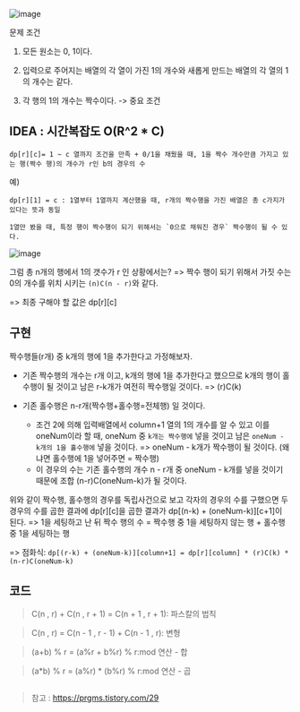 ![image](https://user-images.githubusercontent.com/46469385/106538450-914cb300-653f-11eb-8d9c-c2bf6be5e147.png)

문제 조건

1. 모든 원소는 0, 1이다.

2. 입력으로 주어지는 배열의 각 열이 가진 1의 개수와 새롭게 만드는 배열의 각 열의 1의 개수는 같다.

3. 각 행의 1의 개수는 짝수이다. -> 중요 조건

## IDEA : 시간복잡도 O(R^2 * C)

`dp[r][c]= 1 ~ c 열까지 조건을 만족 + 0/1을 채웠을 때, 1을 짝수 개수만큼 가지고 있는 행(짝수 행)의 개수가 r인 b의 경우의 수`


예)

```text
dp[r][1] = c : 1열부터 1열까지 계산했을 때, r개의 짝수행을 가진 배열은 총 c가지가 있다는 뜻과 동일

1열만 봤을 때, 특정 행이 짝수행이 되기 위해서는 `0으로 채워진 경우` 짝수행이 될 수 있다.
```

![image](https://user-images.githubusercontent.com/46469385/106646303-ee447980-65d0-11eb-967a-cac67a4dc58c.png)

그럼 총 n개의 행에서 1의 갯수가 r 인 상황에서는? => 짝수 행이 되기 위해서 가짓 수는 0의 개수를 위치 시키는 `(n)C(n - r)`와 같다.

=> 최종 구해야 할 값은 dp[r][c]

## 구현

짝수행들(r개) 중 k개의 행에 1을 추가한다고 가정해보자.

* 기존 짝수행의 개수는 r개 이고, k개의 행에 1을 추가한다고 했으므로 k개의 행이 홀수행이 될 것이고 남은 r-k개가 여전히 짝수행일 것이다. => (r)C(k)

* 기존 홀수행은 n-r개(짝수행+홀수행=전체행) 일 것이다. 
    * 조건 2에 의해 입력배열에서 column+1 열의 1의 개수를 알 수 있고 이를 oneNum이라 할 때, oneNum 중 `k개는 짝수행에` 넣을 것이고 남은 `oneNum - k개의 1을 홀수행에` 넣을 것이다. => oneNum - k개가 짝수행이 될 것이다. (왜냐면 홀수행에 1을 넣어주면 = 짝수행)
    * 이 경우의 수는 기존 홀수행의 개수 n - r개 중 oneNum - k개를 넣을 것이기 때문에 조합 (n-r)C(oneNum-k)가 될 것이다. 

위와 같이 짝수행, 홀수행의 경우를 독립사건으로 보고 각자의 경우의 수를 구했으면 두 경우의 수를 곱한 결과에 dp[r][c]을 곱한 결과가 dp[(n-k) + (oneNum-k)][c+1]이 된다.
=> 1을 세팅하고 난 뒤 짝수 행의 수 = 짝수행 중 1을 세팅하지 않는 행 + 홀수행 중 1을 세팅하는 행
 
=> 점화식: `dp[(r-k) + (oneNum-k)][column+1] = dp[r][column] * (r)C(k) * (n-r)C(oneNum-k)`

## 코드

> C(n , r) + C(n , r + 1) = C(n + 1 , r + 1): 파스칼의 법칙

> C(n , r) = C(n - 1 , r - 1) + C(n - 1 , r): 변형

> (a+b) % r = (a%r + b%r) % r:mod 연산 - 합

> (a*b) % r = (a%r) * (b%r) % r:mod 연산 - 곱


```java

```

> 참고 : https://prgms.tistory.com/29
